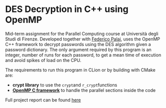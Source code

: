 
# DES Decryption in C++ using OpenMP
Mid-term assignment for the Parallel Computing course at Università degli Studi di Firenze. Developed together with [Federico Palai](https://github.com/palai103), uses the OpenMP C++ framework to decrypt passwords using the DES algorithm given a password dictionary.
The only argument required by this program is an integer,  number of runs for each password, to get a mean time of execution and avoid spikes of load on the CPU.

The requirements to run this program in CLion or by building with CMake are:
 - **crypt library** to use the `crypt`and `r_crypt`functions
 - **[OpenMP C framework](https://www.openmp.org/)** to handle the parallel sections inside the code
 
 Full project report can be found [here](https://github.com/Sfullez/DES-Decryption-C/blob/master/Project%20report.pdf)
